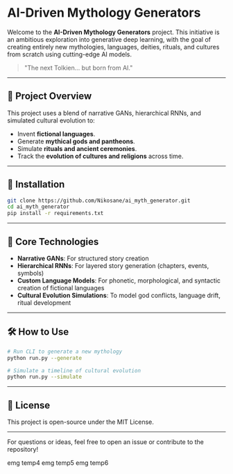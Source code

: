 # AI-Driven Mythology Generators

Welcome to the **AI-Driven Mythology Generators** project. This initiative is an ambitious exploration into generative deep learning, with the goal of creating entirely new mythologies, languages, deities, rituals, and cultures from scratch using cutting-edge AI models.

> "The next Tolkien... but born from AI."

---

## 🚀 Project Overview

This project uses a blend of narrative GANs, hierarchical RNNs, and simulated cultural evolution to:

* Invent **fictional languages**.
* Generate **mythical gods and pantheons**.
* Simulate **rituals and ancient ceremonies**.
* Track the **evolution of cultures and religions** across time.

---

## 🔧 Installation

```bash
git clone https://github.com/Nikosane/ai_myth_generator.git
cd ai_myth_generator
pip install -r requirements.txt
```

---

## 🧠 Core Technologies

* **Narrative GANs**: For structured story creation
* **Hierarchical RNNs**: For layered story generation (chapters, events, symbols)
* **Custom Language Models**: For phonetic, morphological, and syntactic creation of fictional languages
* **Cultural Evolution Simulations**: To model god conflicts, language drift, ritual development

---

## 🛠 How to Use

```bash
# Run CLI to generate a new mythology
python run.py --generate

# Simulate a timeline of cultural evolution
python run.py --simulate
```

---

## 🧪 License

This project is open-source under the MIT License.

---

For questions or ideas, feel free to open an issue or contribute to the repository!


emg temp4
emg temp5
emg temp6